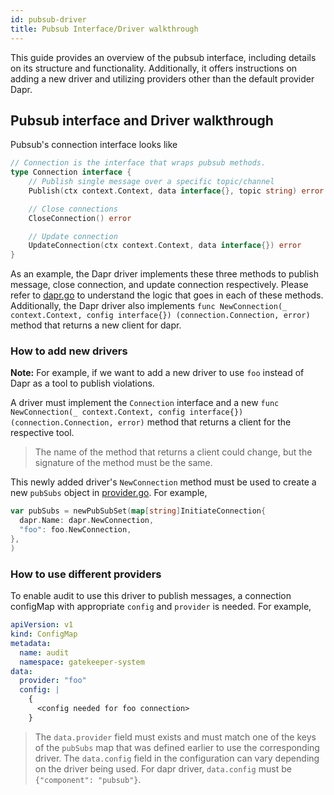 ```yaml
---
id: pubsub-driver
title: Pubsub Interface/Driver walkthrough
---
```


This guide provides an overview of the pubsub interface, including details on its structure and functionality. Additionally, it offers instructions on adding a new driver and utilizing providers other than the default provider Dapr.

## Pubsub interface and Driver walkthrough

Pubsub's connection interface looks like
```go
// Connection is the interface that wraps pubsub methods.
type Connection interface {
	// Publish single message over a specific topic/channel
	Publish(ctx context.Context, data interface{}, topic string) error

	// Close connections
	CloseConnection() error

	// Update connection
	UpdateConnection(ctx context.Context, data interface{}) error
}
```

As an example, the Dapr driver implements these three methods to publish message, close connection, and update connection respectively. Please refer to [dapr.go](https://github.com/open-policy-agent/gatekeeper/blob/master/pkg/pubsub/dapr/dapr.go) to understand the logic that goes in each of these methods. Additionally, the Dapr driver also implements `func NewConnection(_ context.Context, config interface{}) (connection.Connection, error)` method that returns a new client for dapr.

### How to add new drivers

**Note:** For example, if we want to add a new driver to use `foo` instead of Dapr as a tool to publish violations.

A driver must implement the `Connection` interface and a new `func NewConnection(_ context.Context, config interface{}) (connection.Connection, error)` method that returns a client for the respective tool.

> The name of the method that returns a client could change, but the signature of the method must be the same.

This newly added driver's `NewConnection` method must be used to create a new `pubSubs` object in [provider.go](https://github.com/open-policy-agent/gatekeeper/blob/master/pkg/pubsub/provider/provider.go). For example,

```go
var pubSubs = newPubSubSet(map[string]InitiateConnection{
  dapr.Name: dapr.NewConnection,
  "foo": foo.NewConnection,
},
)
```

### How to use different providers

To enable audit to use this driver to publish messages, a connection configMap with appropriate `config` and `provider` is needed. For example,

```yaml
apiVersion: v1
kind: ConfigMap
metadata:
  name: audit
  namespace: gatekeeper-system
data:
  provider: "foo"
  config: |
    {
      <config needed for foo connection>
    }
```

> The `data.provider` field must exists and must match one of the keys of the `pubSubs` map that was defined earlier to use the corresponding driver. The `data.config` field in the configuration can vary depending on the driver being used. For dapr driver, `data.config` must be `{"component": "pubsub"}`.
